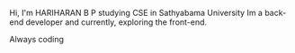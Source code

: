Hi, I'm HARIHARAN B P 
studying CSE in Sathyabama University
Im a back-end developer and currently, exploring the front-end.

Always coding
